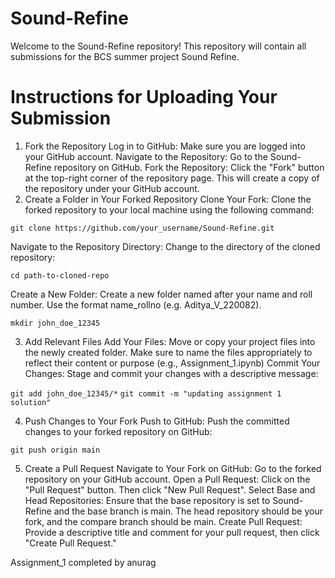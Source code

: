 # Sound-Refine
Welcome to the Sound-Refine repository! This repository will contain all submissions for the BCS summer project Sound Refine.

# Instructions for Uploading Your Submission

1. Fork the Repository
Log in to GitHub: Make sure you are logged into your GitHub account.
Navigate to the Repository: Go to the Sound-Refine repository on GitHub.
Fork the Repository: Click the "Fork" button at the top-right corner of the repository page. This will create a copy of the repository under your GitHub account.
2. Create a Folder in Your Forked Repository
Clone Your Fork: Clone the forked repository to your local machine using the following command:

```git clone https://github.com/your_username/Sound-Refine.git```

Navigate to the Repository Directory: Change to the directory of the cloned repository:

```cd path-to-cloned-repo```

Create a New Folder: Create a new folder named after your name and roll number. Use the format name_rollno (e.g. Aditya_V_220082).

```mkdir john_doe_12345```

3. Add Relevant Files
Add Your Files: Move or copy your project files into the newly created folder. Make sure to name the files appropriately to reflect their content or purpose (e.g., Assignment_1.ipynb)
Commit Your Changes: Stage and commit your changes with a descriptive message:

```git add john_doe_12345/*```
```git commit -m "updating assignment 1 solution"```

4. Push Changes to Your Fork
Push to GitHub: Push the committed changes to your forked repository on GitHub:

```git push origin main```

5. Create a Pull Request
Navigate to Your Fork on GitHub: Go to the forked repository on your GitHub account.
Open a Pull Request: Click on the "Pull Request" button. Then click "New Pull Request".
Select Base and Head Repositories: Ensure that the base repository is set to Sound-Refine and the base branch is main. The head repository should be your fork, and the compare branch should be main.
Create Pull Request: Provide a descriptive title and comment for your pull request, then click "Create Pull Request."


Assignment_1 completed by anurag



